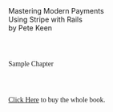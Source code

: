 <div class="cover">
  <div class="title">Mastering Modern Payments</div>
  <div class="subtitle">Using Stripe with Rails</div>
  <div class="author">by Pete Keen</div>
  <div style="margin-top: 4em; font-family: 'Droid Sans'">Sample Chapter</div>
  <div style="margin-top: 4em; font-family: 'Droid Sans'"><a href="https://www.petekeen.net/mastering-modern-payments">Click Here</a> to buy the whole book.</div>
</div>

